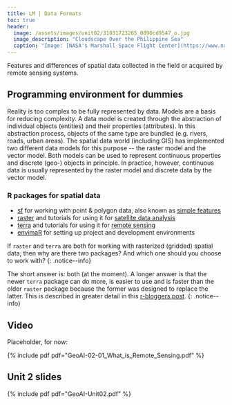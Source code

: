 ```yaml
---
title: LM | Data Formats
toc: true
header:
  image: /assets/images/unit02/31031723265_0890cd9547_o.jpg
  image_description: "Cloudscape Over the Philippine Sea"
  caption: "Image: [NASA's Marshall Space Flight Center](https://www.nasa.gov/centers/marshall/home/index.html) [CC BY-NC 2.0] via [flickr.com](https://www.flickr.com/photos/nasamarshall/31031723265/)"
---
```


Features and differences of spatial data collected in the field or acquired by remote sensing systems.
<!--more-->

## Programming environment for dummies
Reality is too complex to be fully represented by data. Models are a basis for reducing complexity. A data model is created through the abstraction of individual objects (entities) and their properties (attributes). In this abstraction process, objects of the same type are bundled (e.g. rivers, roads, urban areas). The spatial data world (including GIS) has implemented two different data models for this purpose -- the raster model and the vector model. Both models can be used to represent continuous properties and discrete (geo-) objects in principle. In practice, however, continuous data is usually represented by the raster model and discrete data by the vector model.

### R packages for spatial data

* [sf](https://r-spatial.github.io/sf/) for working with point & polygon data, also known as [simple features](https://r-spatial.github.io/sf/articles/sf1.html)
* [raster](https://cran.r-project.org/web/packages/raster/index.html) and tutorials for using it for [satellite data analysis](https://rspatial.org/raster/rs/index.html)
* [terra](https://cran.r-project.org/web/packages/terra/index.html) and tutorials for using it for [remote sensing](https://rspatial.org/terra/rs/index.html)
* [envimaR](https://github.com/envima/envimaR) for setting up project and development environments

If `raster` and `terra` are both for working with rasterized (gridded) spatial data, then why are there two packages? And which one should you choose to work with?
{: .notice--info}

The short answer is: both (at the moment). A longer answer is that the newer `terra` package can do more, is easier to use and is faster than the older `raster` package because the former was designed to replace the latter. This is described in greater detail in this [r-bloggers post](https://www.r-bloggers.com/2021/05/a-comparison-of-terra-and-raster-packages/).
{: .notice--info}

## Video
Placeholder, for now:

{% include pdf pdf="GeoAI-02-01_What_is_Remote_Sensing.pdf" %}


## Unit 2 slides

{% include pdf pdf="GeoAI-Unit02.pdf" %}
